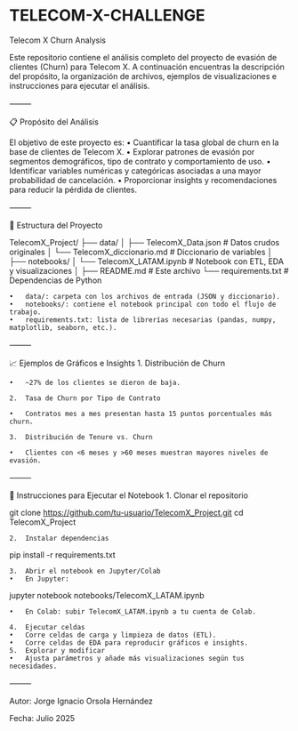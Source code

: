 # TELECOM-X-CHALLENGE

Telecom X Churn Analysis

Este repositorio contiene el análisis completo del proyecto de evasión de clientes (Churn) para Telecom X. A continuación encuentras la descripción del propósito, la organización de archivos, ejemplos de visualizaciones e instrucciones para ejecutar el análisis.

⸻

📋 Propósito del Análisis

El objetivo de este proyecto es:
	•	Cuantificar la tasa global de churn en la base de clientes de Telecom X.
	•	Explorar patrones de evasión por segmentos demográficos, tipo de contrato y comportamiento de uso.
	•	Identificar variables numéricas y categóricas asociadas a una mayor probabilidad de cancelación.
	•	Proporcionar insights y recomendaciones para reducir la pérdida de clientes.

⸻

🔧 Estructura del Proyecto

TelecomX_Project/
├── data/
│   ├── TelecomX_Data.json       # Datos crudos originales
│   └── TelecomX_diccionario.md  # Diccionario de variables
│
├── notebooks/
│   └── TelecomX_LATAM.ipynb     # Notebook con ETL, EDA y visualizaciones
│
├── README.md                    # Este archivo
└── requirements.txt             # Dependencias de Python

	•	data/: carpeta con los archivos de entrada (JSON y diccionario).
	•	notebooks/: contiene el notebook principal con todo el flujo de trabajo.
	•	requirements.txt: lista de librerías necesarias (pandas, numpy, matplotlib, seaborn, etc.).

⸻

📈 Ejemplos de Gráficos e Insights
	1.	Distribución de Churn

	•	~27% de los clientes se dieron de baja.

	2.	Tasa de Churn por Tipo de Contrato

	•	Contratos mes a mes presentan hasta 15 puntos porcentuales más churn.

	3.	Distribución de Tenure vs. Churn

	•	Clientes con <6 meses y >60 meses muestran mayores niveles de evasión.

⸻

🚀 Instrucciones para Ejecutar el Notebook
	1.	Clonar el repositorio

git clone https://github.com/tu-usuario/TelecomX_Project.git
cd TelecomX_Project


	2.	Instalar dependencias

pip install -r requirements.txt


	3.	Abrir el notebook en Jupyter/Colab
	•	En Jupyter:

jupyter notebook notebooks/TelecomX_LATAM.ipynb


	•	En Colab: subir TelecomX_LATAM.ipynb a tu cuenta de Colab.

	4.	Ejecutar celdas
	•	Corre celdas de carga y limpieza de datos (ETL).
	•	Corre celdas de EDA para reproducir gráficos e insights.
	5.	Explorar y modificar
	•	Ajusta parámetros y añade más visualizaciones según tus necesidades.

⸻

Autor: Jorge Ignacio Orsola Hernández

Fecha: Julio 2025
